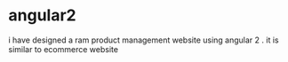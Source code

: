 # angular2
i have designed a ram product management website using angular 2 . it is similar to ecommerce website
